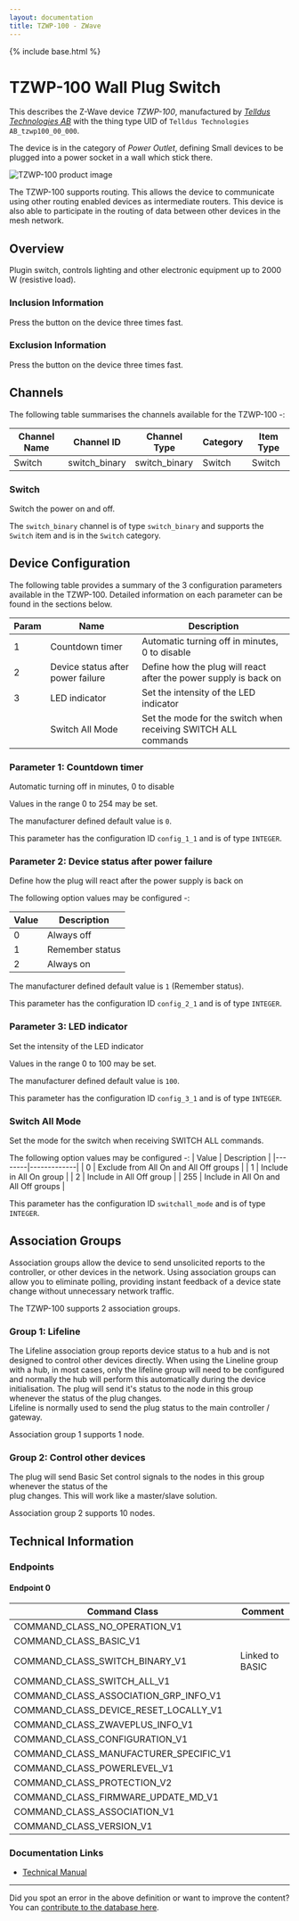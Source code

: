 ```yaml
---
layout: documentation
title: TZWP-100 - ZWave
---
```


{% include base.html %}

# TZWP-100 Wall Plug Switch
This describes the Z-Wave device *TZWP-100*, manufactured by *[Telldus Technologies AB](http://www.telldus.com/)* with the thing type UID of ```Telldus Technologies AB_tzwp100_00_000```.

The device is in the category of *Power Outlet*, defining Small devices to be plugged into a power socket in a wall which stick there.

![TZWP-100 product image](https://opensmarthouse.org/assets/zwave/attachments/409/TZWP-100.jpeg)


The TZWP-100 supports routing. This allows the device to communicate using other routing enabled devices as intermediate routers.  This device is also able to participate in the routing of data between other devices in the mesh network.

## Overview

Plug­in switch, controls lighting and other electronic equipment up to 2000 W (resistive load).

### Inclusion Information

Press the button on the device three times fast.

### Exclusion Information

Press the button on the device three times fast.

## Channels

The following table summarises the channels available for the TZWP-100 -:

| Channel Name | Channel ID | Channel Type | Category | Item Type |
|--------------|------------|--------------|----------|-----------|
| Switch | switch_binary | switch_binary | Switch | Switch | 

### Switch
Switch the power on and off.

The ```switch_binary``` channel is of type ```switch_binary``` and supports the ```Switch``` item and is in the ```Switch``` category.



## Device Configuration

The following table provides a summary of the 3 configuration parameters available in the TZWP-100.
Detailed information on each parameter can be found in the sections below.

| Param | Name  | Description |
|-------|-------|-------------|
| 1 | Countdown timer | Automatic turning off in minutes, 0 to disable |
| 2 | Device status after power failure | Define how the plug will react after the power supply is back on |
| 3 | LED indicator | Set the intensity of the LED indicator |
|  | Switch All Mode | Set the mode for the switch when receiving SWITCH ALL commands |

### Parameter 1: Countdown timer

Automatic turning off in minutes, 0 to disable

Values in the range 0 to 254 may be set.

The manufacturer defined default value is ```0```.

This parameter has the configuration ID ```config_1_1``` and is of type ```INTEGER```.


### Parameter 2: Device status after power failure

Define how the plug will react after the power supply is back on

The following option values may be configured -:

| Value  | Description |
|--------|-------------|
| 0 | Always off |
| 1 | Remember status |
| 2 | Always on |

The manufacturer defined default value is ```1``` (Remember status).

This parameter has the configuration ID ```config_2_1``` and is of type ```INTEGER```.


### Parameter 3: LED indicator

Set the intensity of the LED indicator

Values in the range 0 to 100 may be set.

The manufacturer defined default value is ```100```.

This parameter has the configuration ID ```config_3_1``` and is of type ```INTEGER```.

### Switch All Mode

Set the mode for the switch when receiving SWITCH ALL commands.

The following option values may be configured -:
| Value  | Description |
|--------|-------------|
| 0 | Exclude from All On and All Off groups |
| 1 | Include in All On group |
| 2 | Include in All Off group |
| 255 | Include in All On and All Off groups |

This parameter has the configuration ID ```switchall_mode``` and is of type ```INTEGER```.


## Association Groups

Association groups allow the device to send unsolicited reports to the controller, or other devices in the network. Using association groups can allow you to eliminate polling, providing instant feedback of a device state change without unnecessary network traffic.

The TZWP-100 supports 2 association groups.

### Group 1: Lifeline

The Lifeline association group reports device status to a hub and is not designed to control other devices directly. When using the Lineline group with a hub, in most cases, only the lifeline group will need to be configured and normally the hub will perform this automatically during the device initialisation.
The plug will send it's status to the node in this group whenever the status of the plug changes.  
Lifeline is normally used to send the plug status to the main controller / gateway.

Association group 1 supports 1 node.

### Group 2: Control other devices

The plug will send Basic Set control signals to the nodes in this group whenever the status of the  
plug changes. This will work like a master/slave solution.

Association group 2 supports 10 nodes.

## Technical Information

### Endpoints

#### Endpoint 0

| Command Class | Comment |
|---------------|---------|
| COMMAND_CLASS_NO_OPERATION_V1| |
| COMMAND_CLASS_BASIC_V1| |
| COMMAND_CLASS_SWITCH_BINARY_V1| Linked to BASIC|
| COMMAND_CLASS_SWITCH_ALL_V1| |
| COMMAND_CLASS_ASSOCIATION_GRP_INFO_V1| |
| COMMAND_CLASS_DEVICE_RESET_LOCALLY_V1| |
| COMMAND_CLASS_ZWAVEPLUS_INFO_V1| |
| COMMAND_CLASS_CONFIGURATION_V1| |
| COMMAND_CLASS_MANUFACTURER_SPECIFIC_V1| |
| COMMAND_CLASS_POWERLEVEL_V1| |
| COMMAND_CLASS_PROTECTION_V2| |
| COMMAND_CLASS_FIRMWARE_UPDATE_MD_V1| |
| COMMAND_CLASS_ASSOCIATION_V1| |
| COMMAND_CLASS_VERSION_V1| |

### Documentation Links

* [Technical Manual](https://www.opensmarthouse.org/zwavedatabase/409/TZWP-100-technical-manual-pdf.pdf)

---

Did you spot an error in the above definition or want to improve the content?
You can [contribute to the database here](https://www.opensmarthouse.org/zwavedatabase/409).
